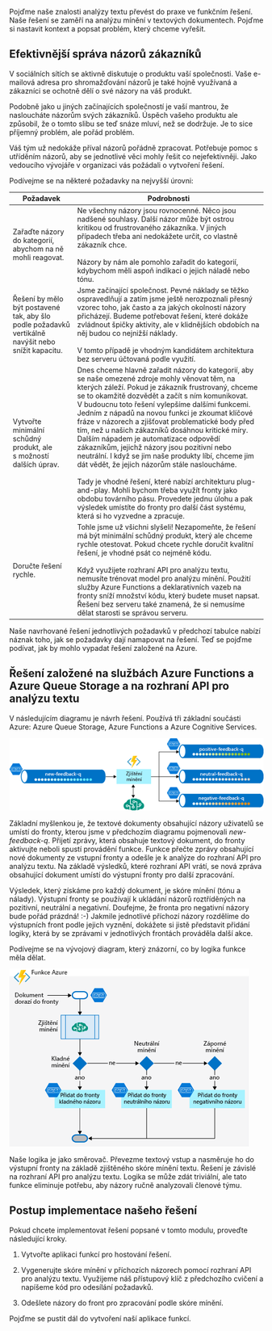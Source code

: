 Pojďme naše znalosti analýzy textu převést do praxe ve funkčním řešení. Naše řešení se zaměří na analýzu mínění v textových dokumentech. Pojďme si nastavit kontext a popsat problém, který chceme vyřešit.

## <a name="manage-customer-feedback-more-efficiently"></a>Efektivnější správa názorů zákazníků

V sociálních sítích se aktivně diskutuje o produktu vaší společnosti. Vaše e-mailová adresa pro shromažďování názorů je také hojně využívaná a zákazníci se ochotně dělí o své názory na váš produkt.

Podobně jako u jiných začínajících společností je vaší mantrou, že nasloucháte názorům svých zákazníků. Úspěch vašeho produktu ale způsobil, že o tomto slibu se teď snáze mluví, než se dodržuje. Je to sice příjemný problém, ale pořád problém.

Váš tým už nedokáže příval názorů pořádně zpracovat. Potřebuje pomoc s utříděním názorů, aby se jednotlivé věci mohly řešit co nejefektivněji. Jako vedoucího vývojáře v organizaci vás požádali o vytvoření řešení.

Podívejme se na některé požadavky na nejvyšší úrovni:

|Požadavek  | Podrobnosti  |
|---------|---------|
|Zařaďte názory do kategorií, abychom na ně mohli reagovat.     |   Ne všechny názory jsou rovnocenné. Něco jsou nadšené souhlasy. Další názor může být ostrou kritikou od frustrovaného zákazníka. V jiných případech třeba ani nedokážete určit, co vlastně zákazník chce. <br/><br/>Názory by nám ale pomohlo zařadit do kategorií, kdybychom měli aspoň indikaci o jejich náladě nebo tónu.     |
|Řešení by mělo být postavené tak, aby šlo podle požadavků vertikálně navýšit nebo snížit kapacitu.    |   Jsme začínající společnost. Pevné náklady se těžko ospravedlňují a zatím jsme ještě nerozpoznali přesný vzorec toho, jak často a za jakých okolností názory přicházejí. Budeme potřebovat řešení, které dokáže zvládnout špičky aktivity, ale v klidnějších obdobích na něj budou co nejnižší náklady. <br/><br/> V tomto případě je vhodným kandidátem architektura bez serveru účtovaná podle využití.     |
| Vytvořte minimální schůdný produkt, ale s možností dalších úprav.    | Dnes chceme hlavně zařadit názory do kategorií, aby se naše omezené zdroje mohly věnovat těm, na kterých záleží. Pokud je zákazník frustrovaný, chceme se to okamžitě dozvědět a začít s ním komunikovat. V budoucnu toto řešení vylepšíme dalšími funkcemi. Jedním z nápadů na novou funkci je zkoumat klíčové fráze v názorech a zjišťovat problematické body před tím, než u našich zákazníků dosáhnou kritické míry. Dalším nápadem je automatizace odpovědí zákazníkům, jejichž názory jsou pozitivní nebo neutrální. I když se jim naše produkty líbí, chceme jim dát vědět, že jejich názorům stále nasloucháme. <br/><br/>Tady je vhodné řešení, které nabízí architekturu plug-and-play. Mohli bychom třeba využít fronty jako obdobu továrního pásu. Provedete jednu úlohu a pak výsledek umístíte do fronty pro další část systému, která si ho vyzvedne a zpracuje.   |
|Doručte řešení rychle.     |   Tohle jsme už všichni slyšeli! Nezapomeňte, že řešení má být minimální schůdný produkt, který ale chceme rychle otestovat. Pokud chcete rychle doručit kvalitní řešení, je vhodné psát co nejméně kódu. <br/><br/> Když využijete rozhraní API pro analýzu textu, nemusíte trénovat model pro analýzu mínění. Použití služby Azure Functions a deklarativních vazeb na fronty sníží množství kódu, který budete muset napsat. Řešení bez serveru také znamená, že si nemusíme dělat starosti se správou serveru.   |

Naše navrhované řešení jednotlivých požadavků v předchozí tabulce nabízí náznak toho, jak se požadavky dají namapovat na řešení. Teď se pojďme podívat, jak by mohlo vypadat řešení založené na Azure.

## <a name="a-solution-based-on-azure-functions-azure-queue-storage-and-text-analytics-api"></a>Řešení založené na službách Azure Functions a Azure Queue Storage a na rozhraní API pro analýzu textu

V následujícím diagramu je návrh řešení. Používá tři základní součásti Azure: Azure Queue Storage, Azure Functions a Azure Cognitive Services.

![Koncepční diagram architektury pro třídění názorů](../media/proposed-solution.PNG)

Základní myšlenkou je, že textové dokumenty obsahující názory uživatelů se umístí do fronty, kterou jsme v předchozím diagramu pojmenovali *new-feedback-q*. Přijetí zprávy, která obsahuje textový dokument, do fronty aktivujte neboli spustí provádění funkce. Funkce přečte zprávy obsahující nové dokumenty ze vstupní fronty a odešle je k analýze do rozhraní API pro analýzu textu. Na základě výsledků, které rozhraní API vrátí, se nová zpráva obsahující dokument umístí do výstupní fronty pro další zpracování.

Výsledek, který získáme pro každý dokument, je skóre mínění (tónu a nálady). Výstupní fronty se používají k ukládání názorů roztříděných na pozitivní, neutrální a negativní. Doufejme, že fronta pro negativní názory bude pořád prázdná! :-) Jakmile jednotlivé příchozí názory rozdělíme do výstupních front podle jejich vyznění, dokážete si jistě představit přidání logiky, která by se zprávami v jednotlivých frontách prováděla další akce.

Podívejme se na vývojový diagram, který znázorní, co by logika funkce měla dělat.

![Vývojový diagram logiky v rámci funkce služby Azure Functions, která třídí textové dokumenty do výstupních front podle jejich vyznění](../media/flow.PNG)

Naše logika je jako směrovač. Převezme textový vstup a nasměruje ho do výstupní fronty na základě zjištěného skóre mínění textu. Řešení je závislé na rozhraní API pro analýzu textu. Logika se může zdát triviální, ale tato funkce eliminuje potřebu, aby názory ručně analyzovali členové týmu.

## <a name="steps-to-implement-our-solution"></a>Postup implementace našeho řešení

Pokud chcete implementovat řešení popsané v tomto modulu, proveďte následující kroky.

1. Vytvořte aplikaci funkcí pro hostování řešení.

1. Vygenerujte skóre mínění v příchozích názorech pomocí rozhraní API pro analýzu textu. Využijeme náš přístupový klíč z předchozího cvičení a napíšeme kód pro odesílání požadavků.

1. Odešlete názory do front pro zpracování podle skóre mínění.

Pojďme se pustit dál do vytvoření naší aplikace funkcí.